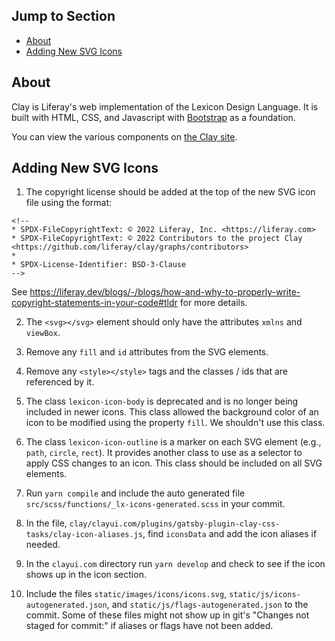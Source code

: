 ## Jump to Section

- [About](#about)
- [Adding New SVG Icons](#adding-new-svg-icons)

## About

Clay is Liferay's web implementation of the Lexicon Design Language. It is built with HTML, CSS, and Javascript with [Bootstrap](https://getbootstrap.com/docs/4.1/getting-started/introduction/) as a foundation.

You can view the various components on [the Clay site](http://clayui.com).

## Adding New SVG Icons

1) The copyright license should be added at the top of the new SVG icon file using the format:

```
<!--
* SPDX-FileCopyrightText: © 2022 Liferay, Inc. <https://liferay.com>
* SPDX-FileCopyrightText: © 2022 Contributors to the project Clay <https://github.com/liferay/clay/graphs/contributors>
*
* SPDX-License-Identifier: BSD-3-Clause
-->
```

See https://liferay.dev/blogs/-/blogs/how-and-why-to-properly-write-copyright-statements-in-your-code#tldr for more details.

2) The `<svg></svg>` element should only have the attributes `xmlns` and `viewBox`.

3) Remove any `fill` and `id` attributes from the SVG elements.

4) Remove any `<style></style>` tags and the classes / ids that are referenced by it.

5) The class `lexicon-icon-body` is deprecated and is no longer being included in newer icons. This class allowed the background color of an icon to be modified using the property `fill`. We shouldn't use this class.

6) The class `lexicon-icon-outline` is a marker on each SVG element (e.g., `path`, `circle`, `rect`). It provides another class to use as a selector to apply CSS changes to an icon. This class should be included on all SVG elements.

7) Run `yarn compile` and include the auto generated file `src/scss/functions/_lx-icons-generated.scss` in your commit.

8) In the file, `clay/clayui.com/plugins/gatsby-plugin-clay-css-tasks/clay-icon-aliases.js`, find `iconsData` and add the icon aliases if needed.

9) In the `clayui.com` directory run `yarn develop` and check to see if the icon shows up in the icon section.

10) Include the files `static/images/icons/icons.svg`, `static/js/icons-autogenerated.json`, and `static/js/flags-autogenerated.json` to the commit. Some of these files might not show up in git's "Changes not staged for commit:" if aliases or flags have not been added.
